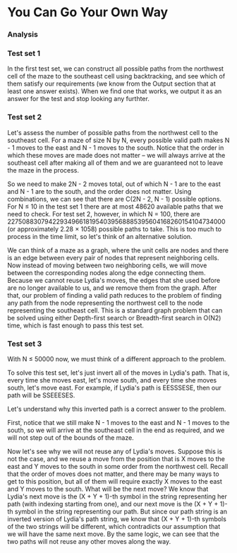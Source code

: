 # You Can Go Your Own Way

### Analysis

### Test set 1
In the first test set, we can construct all possible paths from the northwest cell of the maze to the southeast cell using backtracking, and see which of them satisfy our requirements (we know from the Output section that at least one answer exists). When we find one that works, we output it as an answer for the test and stop looking any furthter.

### Test set 2
Let's assess the number of possible paths from the northwest cell to the southeast cell. For a maze of size N by N, every possible valid path makes N - 1 moves to the east and N - 1 moves to the south. Notice that the order in which these moves are made does not matter – we will always arrive at the southeast cell after making all of them and we are guaranteed not to leave the maze in the process.

So we need to make 2N - 2 moves total, out of which N - 1 are to the east and N - 1 are to the south, and the order does not matter. Using combinations, we can see that there are C(2N - 2, N - 1) possible options. For N ≤ 10 in the test set 1 there are at most 48620 available paths that we need to check. For test set 2, however, in which N = 100, there are 22750883079422934966181954039568885395604168260154104734000 (or approximately 2.28 × 1058) possible paths to take. This is too much to process in the time limit, so let's think of an alternative solution.

We can think of a maze as a graph, where the unit cells are nodes and there is an edge between every pair of nodes that represent neighboring cells. Now instead of moving between two neighboring cells, we will move between the corresponding nodes along the edge connecting them. Because we cannot reuse Lydia's moves, the edges that she used before are no longer available to us, and we remove them from the graph. After that, our problem of finding a valid path reduces to the problem of finding any path from the node representing the northwest cell to the node representing the southeast cell. This is a standard graph problem that can be solved using either Depth-first search or Breadth-first search in O(N2) time, which is fast enough to pass this test set.

### Test set 3
With N ≤ 50000 now, we must think of a different approach to the problem.

To solve this test set, let's just invert all of the moves in Lydia's path. That is, every time she moves east, let's move south, and every time she moves south, let's move east. For example, if Lydia's path is EESSSESE, then our path will be SSEEESES.

Let's understand why this inverted path is a correct answer to the problem.

First, notice that we still make N - 1 moves to the east and N - 1 moves to the south, so we will arrive at the southeast cell in the end as required, and we will not step out of the bounds of the maze.

Now let's see why we will not reuse any of Lydia's moves. Suppose this is not the case, and we reuse a move from the position that is X moves to the east and Y moves to the south in some order from the northwest cell. Recall that the order of moves does not matter, and there may be many ways to get to this position, but all of them will require exactly X moves to the east and Y moves to the south. What will be the next move? We know that Lydia's next move is the (X + Y + 1)-th symbol in the string representing her path (with indexing starting from one), and our next move is the (X + Y + 1)-th symbol in the string representing our path. But since our path string is an inverted version of Lydia's path string, we know that (X + Y + 1)-th symbols of the two strings will be different, which contradicts our assumption that we will have the same next move. By the same logic, we can see that the two paths will not reuse any other moves along the way.
